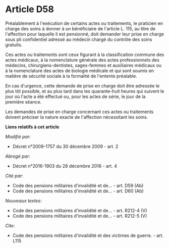 # Article D58

Préalablement à l'exécution de certains actes ou traitements, le praticien en charge des soins à donner à un bénéficiaire de
l'article L. 115, au titre de l'affection pour laquelle il est pensionné, doit demander leur prise en charge sous pli
confidentiel adressé au médecin chargé du contrôle des soins gratuits. 

Ces actes ou traitements sont ceux figurant à la classification commune des actes médicaux, à la nomenclature générale des
actes professionnels des médecins, chirurgiens-dentistes, sages-femmes et auxiliaires médicaux ou à la nomenclature des actes
de biologie médicale et qui sont soumis en matière de sécurité sociale à la formalité de l'entente préalable. 

En cas d'urgence, cette demande de prise en charge doit être adressée le plus tôt possible, et au plus tard dans les
quarante-huit heures qui suivent le jour où l'acte a été effectué ou, pour les actes de série, le jour de la première
séance. 

Les demandes de prise en charge concernant ces actes ou traitements doivent préciser la nature exacte de l'affection
nécessitant les soins.

**Liens relatifs à cet article**

_Modifié par_:

  - Décret n°2009-1757 du 30 décembre 2009 - art. 2

_Abrogé par_:

  - Décret n°2016-1903 du 28 décembre 2016 - art. 4

_Cité par_:

  - Code des pensions militaires d'invalidité et de... - art. D59 (Ab)
  - Code des pensions militaires d'invalidité et de... - art. D60 (Ab)

_Nouveaux textes_:

  - Code des pensions militaires d'invalidité et de... - art. R212-4 (V)
  - Code des pensions militaires d'invalidité et de... - art. R212-5 (V)

_Cite_:

  - Code des pensions militaires d'invalidité et des victimes de guerre. - art. L115
